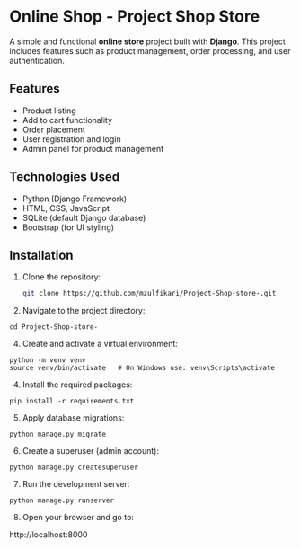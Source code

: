 # Online Shop - Project Shop Store

A simple and functional **online store** project built with **Django**. This project includes features such as product management, order processing, and user authentication.

## Features

- Product listing
- Add to cart functionality
- Order placement
- User registration and login
- Admin panel for product management

## Technologies Used

- Python (Django Framework)
- HTML, CSS, JavaScript
- SQLite (default Django database)
- Bootstrap (for UI styling)

## Installation

1. Clone the repository:
   ```bash
   git clone https://github.com/mzulfikari/Project-Shop-store-.git

2. Navigate to the project directory:

```
cd Project-Shop-store-
```


4. Create and activate a virtual environment:
```
python -m venv venv
source venv/bin/activate   # On Windows use: venv\Scripts\activate
```

4. Install the required packages:
```
pip install -r requirements.txt
```

5. Apply database migrations:
```
python manage.py migrate
```

6. Create a superuser (admin account):
```
python manage.py createsuperuser
```

7. Run the development server:
```
python manage.py runserver
```

8. Open your browser and go to:

http://localhost:8000
